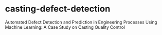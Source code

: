 # casting-defect-detection
 Automated Defect Detection and Prediction in Engineering Processes Using Machine Learning: A Case Study on Casting Quality Control
